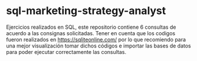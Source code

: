 # sql-marketing-strategy-analyst
Ejercicios realizados en SQL, este repositorio contiene 6 consultas de acuerdo a las consignas solicitadas. Tener en cuenta que los codigos fueron realizados en https://sqliteonline.com/ por lo que recomiendo para una mejor visualización tomar dichos códigos e importar las bases de datos para poder ejecutar correctamente las consultas.
